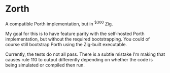 # Zorth

A compatible Porth implementation, but in <sup>$300</sup> Zig.

My goal for this is to have feature parity with the self-hosted Porth
implementation, but without the required bootstrapping. You could of course
still bootstrap Porth using the Zig-built executable.

Currently, the tests do not all pass. There is a subtle mistake I'm making that
causes rule 110 to output differently depending on whether the code is being
simulated or compiled then run.

